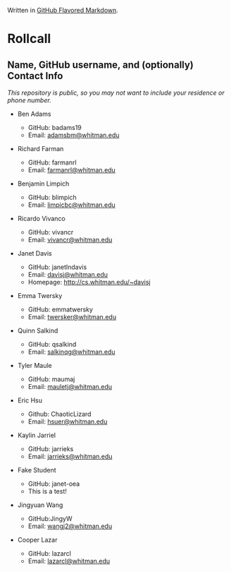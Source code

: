 Written in [GitHub Flavored Markdown](https://help.github.com/articles/github-flavored-markdown).

Rollcall
========

Name, GitHub username, and (optionally) Contact Info
----------------------------------------------------

_This repository is public, so you may not want to include your residence or phone number._

* Ben Adams
  * GitHub: badams19
  * Email: adamsbm@whitman.edu

* Richard Farman
  * GitHub: farmanrl
  * Email: farmanrl@whitman.edu

* Benjamin Limpich
  * GitHub: blimpich
  * Email: limpicbc@whitman.edu

* Ricardo Vivanco
  * GitHub: vivancr
  * Email: vivancr@whitman.edu

* Janet Davis
  * GitHub: janetlndavis
  * Email: davisj@whitman.edu
  * Homepage: http://cs.whitman.edu/~davisj
  
* Emma Twersky
  * GitHub: emmatwersky
  * Email: twersker@whitman.edu
  
* Quinn Salkind
  * GitHub: qsalkind
  * Email: salkinqg@whitman.edu
  
* Tyler Maule
  * GitHub: maumaj
  * Email: mauletj@whitman.edu

* Eric Hsu
  * Github: ChaoticLizard
  * Email: hsuer@whitman.edu

* Kaylin Jarriel
  * GitHub: jarrieks
  * Email: jarrieks@whitman.edu

* Fake Student
  * GitHub: janet-oea
  * This is a test!

* Jingyuan Wang
  * GitHub:JingyW
  * Email: wangj2@whitman.edu

* Cooper Lazar
  * GitHub: lazarcl
  * Email: lazarcl@whitman.edu
